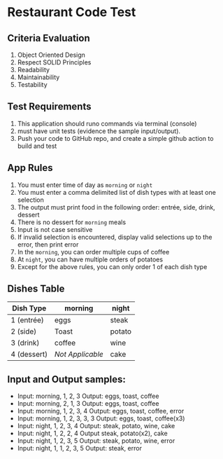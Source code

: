# Restaurant Code Test

## Criteria Evaluation

1.	Object Oriented Design
2.	Respect SOLID Principles
3.	Readability
4.	Maintainability
5.	Testability

## Test Requirements

1.	This application should runo commands via terminal (console)
2.	must have unit tests (evidence the sample input/output).	
4.	Push your code to GitHub repo, and create a simple github action to build and test

## App Rules

1.	You must enter time of day as `morning` or `night`
2.	You must enter a comma delimited list of dish types with at least one selection
3.	The output must print food in the following order: entrée, side, drink, dessert
4.	There is no dessert for `morning` meals
5.	Input is not case sensitive
6.	If invalid selection is encountered, display valid selections up to the error, then print error
7.	In the `morning`, you can order multiple cups of coffee
8.	At `night`, you can have multiple orders of potatoes
9.	Except for the above rules, you can only order 1 of each dish type

## Dishes Table

| Dish Type   | morning          | night  |
| ----------- | ---------------- | ------ |
| 1 (entrée)  | eggs             | steak  |
| 2 (side)    | Toast            | potato |
| 3 (drink)   | coffee           | wine   |
| 4 (dessert) | _Not Applicable_ | cake   |

## Input and Output samples:

- Input: morning, 1, 2, 3    	Output: eggs, toast, coffee
- Input: morning, 2, 1, 3 	Output: eggs, toast, coffee
- Input: morning, 1, 2, 3, 4	Output: eggs, toast, coffee, error
- Input: morning, 1, 2, 3, 3, 3	Output: eggs, toast, coffee(x3)
- Input: night, 1, 2, 3, 4	Output:  steak, potato, wine, cake
- Input: night, 1, 2, 2, 4	Output steak, potato(x2), cake
- Input: night, 1, 2, 3, 5	Output:  steak, potato, wine, error
- Input: night, 1, 1, 2, 3, 5	Output:  steak, error
